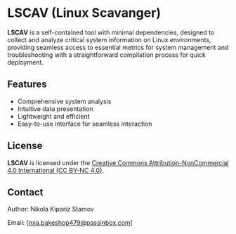 # LSCAV (Linux Scavanger)

**LSCAV** is a self-contained tool with minimal dependencies, designed to collect and analyze critical system information on Linux environments, providing seamless access to essential metrics for system management and troubleshooting with a straightforward compilation process for quick deployment.

## Features
- Comprehensive system analysis
- Intuitive data presentation
- Lightweight and efficient
- Easy-to-use interface for seamless interaction

## License

**LSCAV** is licensed under the [Creative Commons Attribution-NonCommercial 4.0 International (CC BY-NC 4.0)](https://creativecommons.org/licenses/by-nc/4.0/).

## Contact

Author: Nikola Kipariz Stamov  

Email: [nxa.bakeshop479@passinbox.com]  
